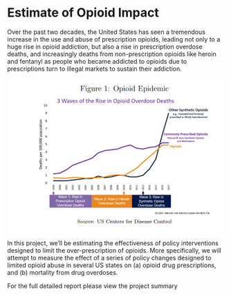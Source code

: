 # Estimate of Opioid Impact

Over the past two decades, the United States has seen a tremendous increase in the use and
abuse of prescription opioids, leading not only to a huge rise in opioid addiction, but also a
rise in prescription overdose deaths, and increasingly deaths from non-prescription opioids
like heroin and fentanyl as people who became addicted to opioids due to prescriptions
turn to illegal markets to sustain their addiction.

![](./50_resources/opioid-epidemic.png)

In this project, we’ll be estimating the effectiveness of policy interventions designed
to limit the over-prescription of opioids. More specifically, we will attempt to measure the
effect of a series of policy changes designed to limited opioid abuse in several US states
on (a) opioid drug prescriptions, and (b) mortality from drug overdoses.

For the full detailed report please view the project summary
